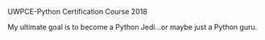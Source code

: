 UWPCE-Python Certification Course 2018

My ultimate goal is to become a Python Jedi...or maybe just a Python guru.
